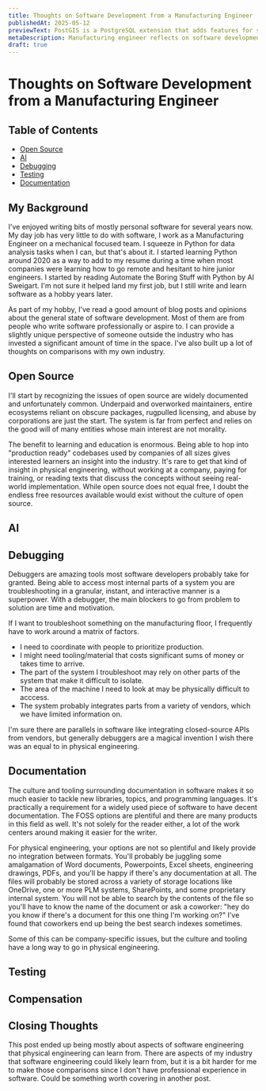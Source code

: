 ```yaml
---
title: Thoughts on Software Development from a Manufacturing Engineer
publishedAt: 2025-05-12
previewText: PostGIS is a PostgreSQL extension that adds features for storing, indexing, and querying geospatial data. It's pretty nice that you can get these features in Postgres which is already a powerful database. I couldn't find much
metaDescription: Manufacturing engineer reflects on software development.
draft: true
---
```


# Thoughts on Software Development from a Manufacturing Engineer

## Table of Contents
- [Open Source](#open-source)
- [AI](#ai)
- [Debugging](#debugging)
- [Testing](#testing)
- [Documentation](#documentation)

## My Background

I've enjoyed writing bits of mostly personal software for several years now. My day job has very little to do with software, I work as a Manufacturing Engineer on a mechanical focused team. I squeeze in Python for data analysis tasks when I can, but that's about it. I started learning Python around 2020 as a way to add to my resume during a time when most companies were learning how to go remote and hesitant to hire junior engineers. I started by reading Automate the Boring Stuff with Python by Al Sweigart. I'm not sure it helped land my first job, but I still write and learn software as a hobby years later.

As part of my hobby, I've read a good amount of blog posts and opinions about the general state of software development. Most of them are from people who write software professionally or aspire to. I can provide a slightly unique perspective of someone outside the industry who has invested a significant amount of time in the space. I've also built up a lot of thoughts on comparisons with my own industry.

## Open Source

I'll start by recognizing the issues of open source are widely documented and unfortunately common. Underpaid and overworked maintainers, entire ecosystems reliant on obscure packages, rugpulled licensing, and abuse by corporations are just the start. The system is far from perfect and relies on the good will of many entities whose main interest are not morality.

The benefit to learning and education is enormous. Being able to hop into "production ready" codebases used by companies of all sizes gives interested learners an insight into the industry. It's rare to get that kind of insight in physical engineering, without working at a company, paying for training, or reading texts that discuss the concepts without seeing real-world implementation. While open source does not equal free, I doubt the endless free resources available would exist without the culture of open source.

## AI

## Debugging

Debuggers are amazing tools most software developers probably take for granted. Being able to access most internal parts of a system you are troubleshooting in a granular, instant, and interactive manner is a superpower. With a debugger, the main blockers to go from problem to solution are time and motivation.

If I want to troubleshoot something on the manufacturing floor, I frequently have to work around a matrix of factors.
  - I need to coordinate with people to prioritize production.
  - I might need tooling/material that costs significant sums of money or takes time to arrive.
  - The part of the system I troubleshoot may rely on other parts of the system that make it difficult to isolate.
  - The area of the machine I need to look at may be physically difficult to acccess.
  - The system probably integrates parts from a variety of vendors, which we have limited information on.

I'm sure there are parallels in software like integrating closed-source APIs from vendors, but generally debuggers are a magical invention I wish there was an equal to in physical engineering.

## Documentation

The culture and tooling surrounding documentation in software makes it so much easier to tackle new libraries, topics, and programming languages. It's practically a requirement for a widely used piece of software to have decent documentation. The FOSS options are plentiful and there are many products in this field as well. It's not solely for the reader either, a lot of the work centers around making it easier for the writer.

For physical engineering, your options are not so plentiful and likely provide no integration between formats. You'll probably be juggling some amalgamation of Word documents, Powerpoints, Excel sheets, engineering drawings, PDFs, and you'll be happy if there's any documentation at all. The files will probably be stored across a variety of storage locations like OneDrive, one or more PLM systems, SharePoints, and some proprietary internal system. You will not be able to search by the contents of the file so you'll have to know the name of the document or ask a coworker: "hey do you know if there's a document for this one thing I'm working on?" I've found that coworkers end up being the best search indexes sometimes.

Some of this can be company-specific issues, but the culture and tooling have a long way to go in physical engineering.

## Testing

## Compensation

## Closing Thoughts

This post ended up being mostly about aspects of software engineering that physical engineering can learn from. There are aspects of my industry that software engineering could likely learn from, but it is a bit harder for me to make those comparisons since I don't have professional experience in software. Could be something worth covering in another post.

